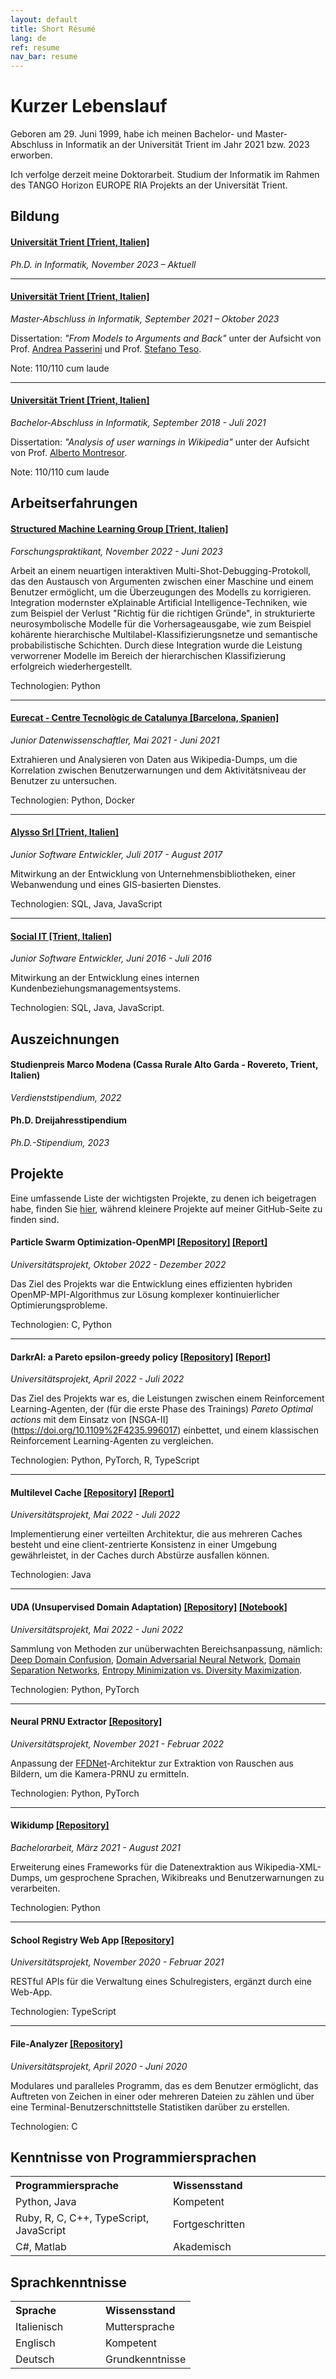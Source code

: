 ```yaml
---
layout: default
title: Short Résumé
lang: de
ref: resume
nav_bar: resume
---
```

# Kurzer Lebenslauf
Geboren am 29. Juni 1999, habe ich meinen Bachelor- und Master-Abschluss in Informatik an der Universität Trient im Jahr 2021 bzw. 2023 erworben.

Ich verfolge derzeit meine Doktorarbeit. Studium der Informatik im Rahmen des TANGO Horizon EUROPE RIA Projekts an der Universität Trient.

## Bildung

#### [Universität Trient [Trient, Italien]](https://www.unitn.it/en)

_Ph.D. in Informatik, November 2023 – Aktuell_

<hr>

#### [Universität Trient [Trient, Italien]](https://www.unitn.it/en)

_Master-Abschluss in Informatik, September 2021 – Oktober 2023_

Dissertation: _"From Models to Arguments and Back"_ unter der Aufsicht von Prof. [Andrea Passerini](https://disi.unitn.it/~passerini/) und Prof. [Stefano Teso](https://disi.unitn.it/~teso/).

Note: 110/110 cum laude

<hr>

#### [Universität Trient [Trient, Italien]](https://www.unitn.it/en)

_Bachelor-Abschluss in Informatik, September 2018 - Juli 2021_

Dissertation: _"Analysis of user warnings in Wikipedia"_ unter der Aufsicht von Prof. [Alberto Montresor](http://cricca.disi.unitn.it/montresor/).

Note: 110/110 cum laude

## Arbeitserfahrungen

#### [Structured Machine Learning Group [Trient, Italien]](https://sml.disi.unitn.it/)

_Forschungspraktikant, November 2022 - Juni 2023_

Arbeit an einem neuartigen interaktiven Multi-Shot-Debugging-Protokoll, das den Austausch von Argumenten zwischen einer Maschine und einem Benutzer ermöglicht, um die Überzeugungen des Modells zu korrigieren. Integration modernster eXplainable Artificial Intelligence-Techniken, wie zum Beispiel der Verlust "Richtig für die richtigen Gründe", in strukturierte neurosymbolische Modelle für die Vorhersageausgabe, wie zum Beispiel kohärente hierarchische Multilabel-Klassifizierungsnetze und semantische probabilistische Schichten. Durch diese Integration wurde die Leistung verworrener Modelle im Bereich der hierarchischen Klassifizierung erfolgreich wiederhergestellt.

Technologien: Python

<hr>

#### [Eurecat ‑ Centre Tecnològic de Catalunya [Barcelona, Spanien]](https://eurecat.org/)

_Junior Datenwissenschaftler, Mai 2021 - Juni 2021_

Extrahieren und Analysieren von Daten aus Wikipedia-Dumps, um die Korrelation zwischen Benutzerwarnungen und dem Aktivitätsniveau der Benutzer zu untersuchen.

Technologien: Python, Docker

<hr>

#### [Alysso Srl [Trient, Italien]](https://www.alysso.it/)

_Junior Software Entwickler, Juli 2017 - August 2017_

Mitwirkung an der Entwicklung von Unternehmensbibliotheken, einer Webanwendung und eines GIS-basierten Dienstes.

Technologien: SQL, Java, JavaScript
<hr>

#### [Social IT [Trient, Italien]](https://www.socialit.it/en/)

_Junior Software Entwickler, Juni 2016 - Juli 2016_

Mitwirkung an der Entwicklung eines internen Kundenbeziehungsmanagementsystems. 

Technologien: SQL, Java, JavaScript.

## Auszeichnungen

#### Studienpreis Marco Modena (Cassa Rurale Alto Garda ‑ Rovereto, Trient, Italien)

_Verdienststipendium, 2022_

#### Ph.D. Dreijahresstipendium

_Ph.D.-Stipendium, 2023_

## Projekte

Eine umfassende Liste der wichtigsten Projekte, zu denen ich beigetragen habe, finden Sie [hier](/projects), während kleinere Projekte auf meiner GitHub-Seite zu finden sind.

#### Particle Swarm Optimization‑OpenMPI [[Repository]](https://github.com/samuelebortolotti/ParticleSwarmOptimization-OpenMPI) [[Report]](https://fedeizzo.github.io/ParticleSwarmOptimization-OpenMPI/report.pdf)

_Universitätsprojekt, Oktober 2022 - Dezember 2022_

Das Ziel des Projekts war die Entwicklung eines effizienten hybriden OpenMP-MPI-Algorithmus zur Lösung komplexer kontinuierlicher Optimierungsprobleme.

Technologien: C, Python

<hr>

#### DarkrAI: a Pareto epsilon‑greedy policy [[Repository]](https://github.com/samuelebortolotti/pareto-epsilon-greedy-RL) [[Report]](https://github.com/samuelebortolotti/pareto-epsilon-greedy-RL/blob/master/report/main.pdf)

_Universitätsprojekt, April 2022 - Juli 2022_

Das Ziel des Projekts war es, die Leistungen zwischen einem Reinforcement Learning-Agenten, der (für die erste Phase des Trainings) _Pareto Optimal actions_ mit dem Einsatz von [NSGA-II] (https://doi.org/10.1109%2F4235.996017) einbettet, und einem klassischen Reinforcement Learning-Agenten zu vergleichen.

Technologien: Python, PyTorch, R, TypeScript

<hr>

#### Multilevel Cache [[Repository]](https://github.com/samuelebortolotti/multilevel-cache) [[Report]](https://github.com/samuelebortolotti/multilevel-cache/blob/master/doc/Report.pdf)

_Universitätsprojekt, Mai 2022 - Juli 2022_

Implementierung einer verteilten Architektur, die aus mehreren Caches besteht und eine client-zentrierte Konsistenz in einer Umgebung gewährleistet, in der Caches durch Abstürze ausfallen können.

Technologien: Java

<hr>

#### UDA (Unsupervised Domain Adaptation) [[Repository]](https://github.com/samuelebortolotti/uda) [[Notebook]](https://github.com/samuelebortolotti/uda/blob/master/uda/notebook/notebook.ipynb)

_Universitätsprojekt, Mai 2022 - Juni 2022_

Sammlung von Methoden zur unüberwachten Bereichsanpassung, nämlich: [Deep Domain Confusion](https://doi.org/10.48550/arXiv.1412.3474), [Domain Adversarial Neural Network](https://doi.org/10.48550/arXiv.1505.07818), [Domain Separation Networks](https://doi.org/10.48550/arXiv.1608.06019), [Entropy Minimization vs. Diversity Maximization](https://doi.org/10.48550/arXiv.2002.01690).

Technologien: Python, PyTorch

<hr>

#### Neural PRNU Extractor [[Repository]](https://github.com/samuelebortolotti/neural-prnu-extractor)

_Universitätsprojekt, November 2021 - Februar 2022_

Anpassung der [FFDNet](https://doi.org/10.48550/arXiv.1710.04026)-Architektur zur Extraktion von Rauschen aus Bildern, um die Kamera-PRNU zu ermitteln.

Technologien: Python, PyTorch

<hr>

#### Wikidump [[Repository]](https://github.com/samuelebortolotti/wikidump-lang-breaks-warns)

_Bachelorarbeit, März 2021 - August 2021_

Erweiterung eines Frameworks für die Datenextraktion aus Wikipedia-XML-Dumps, um gesprochene Sprachen, Wikibreaks und Benutzerwarnungen zu verarbeiten.

Technologien: Python

<hr>

#### School Registry Web App [[Repository]](https://github.com/samuelebortolotti/school-registry-web-app)

_Universitätsprojekt, November 2020 - Februar 2021_

RESTful APIs für die Verwaltung eines Schulregisters, ergänzt durch eine Web-App.

Technologien: TypeScript

<hr>

#### File-Analyzer [[Repository]](https://github.com/samuelebortolotti/file-analyzer)

_Universitätsprojekt, April 2020 - Juni 2020_

Modulares und paralleles Programm, das es dem Benutzer ermöglicht, das Auftreten von Zeichen in einer oder mehreren Dateien zu zählen und über eine Terminal-Benutzerschnittstelle Statistiken darüber zu erstellen.

Technologien: C

## Kenntnisse von Programmiersprachen

<table>
  <colgroup>
    <col style="width: 50%;">
    <col style="width: 50%;">
  </colgroup>
  <tr>
    <th style="text-align: left;">Programmiersprache</th>
    <th style="text-align: left;">Wissensstand</th>
  </tr>
  <tr>
    <td>Python, Java</td>
    <td>Kompetent</td>
  </tr>
  <tr>
    <td>Ruby, R, C, C++, TypeScript, JavaScript</td>
    <td>Fortgeschritten</td>
  </tr>
  <tr>
    <td>C#, Matlab</td>
    <td>Akademisch</td>
  </tr>
</table>

## Sprachkenntnisse

<table>
  <colgroup>
    <col style="width: 50%;">
    <col style="width: 50%;">
  </colgroup>
  <tr>
    <th style="text-align: left;">Sprache</th>
    <th style="text-align: left;">Wissensstand</th>
  </tr>
  <tr>
    <td>Italienisch</td>
    <td>Muttersprache</td>
  </tr>
  <tr>
    <td>Englisch</td>
    <td>Kompetent</td>
  </tr>
  <tr>
    <td>Deutsch</td>
    <td>Grundkenntnisse</td>
  </tr>
</table>